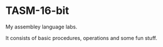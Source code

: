 # TASM-16-bit
My assembley language labs.

It consists of basic procedures, operations and some fun stuff.
